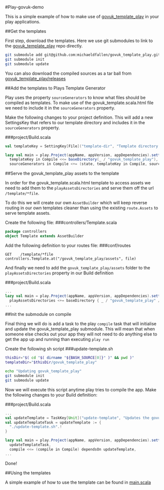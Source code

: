 #Play-govuk-demo

This is a simple example of how to make use of [govuk_template_play](https://github.com/michaeldfallen/govuk_template_play) in your play applications. 

##Get the templates

First step, download the templates. Here we use git submodules to link to the [govuk_template_play](https://github.com/michaeldfallen/govuk_template_play) repo directly.

```sh
git submodule add git@github.com:michaeldfallen/govuk_template_play.git
git submodule init
git submodule update
```

You can also download the compiled sources as a tar ball from [govuk_template_play/releases](https://github.com/michaeldfallen/govuk_template_play/releases)

##Add the templates to Plays Template Generator

Play uses the property `sourceGenerators` to know what files should be compiled as templates. To make use of the govuk\_template.scala.html file we need to include it in the `sourceGenerators` property.

Make the following changes to your project definition. This will add a new SettingsKey that refers to our template directory and includes it in the `sourceGenerators` property.

###project/Build.scala
```scala
val templateKey = SettingKey[File]("template-dir", "Template directory for govuk_template_play")

lazy val main = play.Project(appName, appVersion, appDependencies).settings(
  templateKey in Compile <<= baseDirectory(_ / "govuk_template_play"),
  sourceGenerators in Compile <+= (state, templateKey in Compile, sourceManaged in Compile, templatesTypes, templatesImport) map ScalaTemplates)
```

##Serve the govuk_template_play assets to the template

In order for the govuk_template.scala.html template to access assets we need to add them to the `playAssetsDirectories` and serve them off the url `/template/*file`. 

To do this we will create our own `AssetBuilder` which will keep reverse routing in our own templates cleaner than using the existing `route.Assets` to serve template assets.

Create the following file:
###controllers/Template.scala
```scala
package controllers
object Template extends AssetBuilder
```

Add the following definition to your routes file:
###conf/routes
```
GET    /template/*file    controllers.Template.at("/govuk_template_play/assets", file)
```

And finally we need to add the `govuk_template_play/assets` folder to the `playAssetsDirectories` property in our Build definition

###project/Build.scala
```scala
...
lazy val main = play.Project(appName, appVersion, appDependencies).settings(
  playAssetsDirectories <+= baseDirectory { _ / "govuk_template_play" / "assets" },
...
```

##Init the submodule on compile

Final thing we will do is add a task to the play `compile` task that will initialise and update the govuk_template_play submodule. This will mean that when someone else checks out your app they will not need to do anything else to get the app up and running than executing `play run`

Create the following sh script
###update-template.sh
```sh
thisDir="$( cd "$( dirname "${BASH_SOURCE[0]}" )" && pwd )"
templateDir="$thisDir/govuk_template_play"

echo "Updating govuk_template_play"
git submodule init
git submodule update
```

Now we will execute this script anytime play tries to compile the app. Make the following changes to your Build definition:

###project/Build.scala
```scala
...
val updateTemplate = TaskKey[Unit]("update-template", "Updates the govuk_template_play")
val updateTemplateTask = updateTemplate := {
  "./update-template.sh".!
}

lazy val main = play.Project(appName, appVersion, appDependencies).settings(
  updateTemplateTask,
  compile <<= (compile in Compile) dependsOn updateTemplate,
...
```

Done! 

##Using the templates

A simple example of how to use the template can be found in [main.scala](https://github.com/michaeldfallen/play-govuk-demo/blob/master/app/views/main.scala.html)
